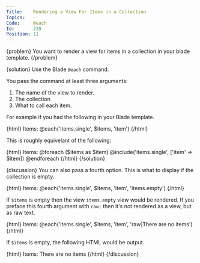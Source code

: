 ```yaml
---
Title:    Rendering a View For Items in a Collection
Topics:   -
Code:     @each
Id:       239
Position: 11
---
```


{problem}
You want to render a view for items in a collection in your blade template.
{/problem}

{solution}
Use the Blade `@each` command.

You pass the command at least three arguments:

1. The name of the view to render.
2. The collection
3. What to call each item.

For example if you had the following in your Blade template.

{html}
Items:
@each('items.single', $items, 'item')
{/html}

This is roughly equivelant of the following:

{html}
Items:
@foreach ($items as $item)
    @include('items.single', ['item' => $item])
@endforeach
{/html}
{/solution}

{discussion}
You can also pass a fourth option. This is what to display if the collection is empty.

{html}
Items:
@each('items.single', $items, 'item', 'items.empty')
{/html}

If `$items` is empty then the view `items.empty` view would be rendered. If you preface this fourth argument with `raw|` then it's not rendered as a view, but as raw text.

{html}
Items:
@each('items.single', $items, 'item', 'raw|There are no items')
{/html}

If `$items` is empty, the following HTML would be output.

{html}
Items:
There are no items
{/html}
{/discussion}
